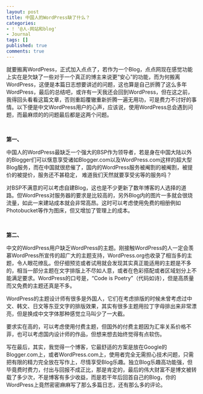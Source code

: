 ```yaml
---
layout: post
title: 中国人的WordPress缺了什么？
categories:
- ! '@人-网站和blog'
- Journal
tags: []
published: true
comments: true
---
```

<p><p>就要搬离WordPress，正式加入点点了，若作为一个Blog，点点网现在感觉功能上实在是欠缺了一些对于一个真正的博主来说更“安心”的功能，而为何搬离WordPress，这便是本篇日志想要讲述的问题，这也算是自己折腾了这么多年WordPress，最后的总结吧，或许有一天我还会回到WordPress，但在这之前，我得回头看看这篇文章，否则重蹈覆辙重新折腾一遍无用功，可是费力不讨好的事情。以下便是中文WordPress用户的心声，应该说，使用WordPress总会遇到问题，而最麻烦的的问题最后都是这两个问题。</p><p> </p><p><strong>第一、</strong></p><p>中国人的WordPress最缺乏一个强大的BSP作为领导者，若是身在中国大陆以外的Blogger们可以惬意享受诸如Blogger.com以及WordPress.com这样的超大型Blog服务，而在中国就很悲催了，国内的WordPress服务被阉割的被阉割，被提价的被提价，服务还不甚稳定， 难道我们天然就要享受劣等的服务吗？</p><p>对BSP不满意的可以考虑自建Blog，这也是不少更新了数年博客的人选择的道路。但WordPress对服务器的要求是比较高的，另外Blog内的图片一多就会很烧流量，如此一来建站成本就会非常高昂。这时可以考虑使用免费的相册例如Photobucket等作为图床，但又增加了管理上的成本。</p><p> </p><p><strong>第二、</strong></p><p>中文的WordPress用户缺乏WordPress的主题。刚接触WordPress的人一定会羡慕WordPress所宣传的超广大的主题支持，WordPress.org也收录了相当多的主题，令人眼花缭乱。但仔细预览或者试用就会发现其实真正能适用的主题是不多的，相当一部分主题在文字排版上不尽如人意，或者在色彩搭配或者区域划分上不能满足要求。WordPress的口号是，“Code is Poetry”（代码如诗），但是高质量而又免费的主题还真是不多。</p><p>WordPress的主题设计师有很多是外国人，它们在考虑排版的时候未曾考虑过中文、韩文、日文等东亚文字的排版效果，其实有很多主题用拉丁字母排出来非常漂亮，但是换成中文字体那种感觉立马叫少了一大截。</p><p>要求实在高的，可以考虑使用付费主题，但国外的付费主题因为汇率关系价格不菲，也可以考虑国内设计师的作品，但想来想去始终觉得有点软伤。</p><p>写在最后，其实，我觉得一个博客，它最舒适的方案是放在Google的Blogger.com上，或者WordPress.com上，使用者完全无需担心技术问题，只需把有限的精力完全放在写作上，尽情享受Blog乐趣。独立Blog乐趣高功能强，但毕竟费时费力，付出与回报不成正比，那是肯定的，最后的伟大财富不是博文被转载了多少次，不是博客有多少收益，而是若干年后回首自己的Blog，你的WordPress上竟然密密麻麻写了那么多篇日志，还有那么多的评论。</p></p>
